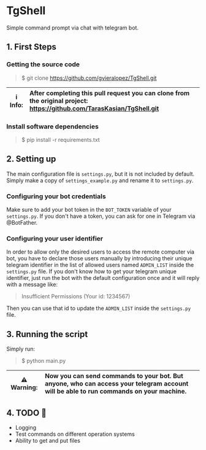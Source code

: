 # TgShell

Simple command prompt via chat with telegram bot.

## 1. First Steps

### Getting the source code

> $ git clone https://github.com/gvieralopez/TgShell.git

ℹ️ **Info:**| After completing this pull request you can clone from the original project: https://github.com/TarasKasian/TgShell.git
:---: | :---


### Install software dependencies

> $ pip install -r requirements.txt


## 2. Setting up

The main configuration file is `settings.py`, but it is not included by default. Simply make a copy of `settings_example.py` and rename it to `settings.py`. 

### Configuring your bot credentials

Make sure to add your bot token in the `BOT_TOKEN` variable of your `settings.py`. If you don't have a token, you can ask for one in Telegram via @BotFather.

### Configuring your user identifier

In order to allow only the desired users to access the remote computer via bot, you have to declare those users manually by 
introducing their unique telegram identifier in the list of allowed users named `ADMIN_LIST` inside the `settings.py` file. 
If you don't know how to get your telegram unique identifier, just run the bot with the default configuration once and it 
will reply with a message like:

> Insufficient Permissions (Your id: 1234567)

Then you can use that id to update the `ADMIN_LIST` inside the `settings.py` file. 


## 3. Running the script

Simply run:

> $ python main.py


⚠️ **Warning:**| Now you can send commands to your bot. But anyone, who can access your telegram account will be able to run commands on your machine. 
:---: | :---


## 4. TODO :dart:

- Logging
- Test commands on different operation systems
- Ability to get and put files
